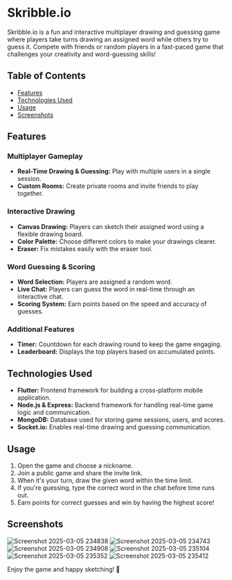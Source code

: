 # Skribble.io
Skribble.io is a fun and interactive multiplayer drawing and guessing game where players take turns drawing an assigned word while others try to guess it. Compete with friends or random players in a fast-paced game that challenges your creativity and word-guessing skills!

## Table of Contents
- [Features](#features)
- [Technologies Used](#technologies-used)
- [Usage](#usage)
- [Screenshots](#screenshots)

## Features
### Multiplayer Gameplay
- **Real-Time Drawing & Guessing:** Play with multiple users in a single session.
- **Custom Rooms:** Create private rooms and invite friends to play together.

### Interactive Drawing
- **Canvas Drawing:** Players can sketch their assigned word using a flexible drawing board.
- **Color Palette:** Choose different colors to make your drawings clearer.
- **Eraser:** Fix mistakes easily with the eraser tool.

### Word Guessing & Scoring
- **Word Selection:** Players are assigned a random word.
- **Live Chat:** Players can guess the word in real-time through an interactive chat.
- **Scoring System:** Earn points based on the speed and accuracy of guesses.

### Additional Features
- **Timer:** Countdown for each drawing round to keep the game engaging.
- **Leaderboard:** Displays the top players based on accumulated points.

## Technologies Used
- **Flutter:** Frontend framework for building a cross-platform mobile application.
- **Node.js & Express:** Backend framework for handling real-time game logic and communication.
- **MongoDB:** Database used for storing game sessions, users, and scores.
- **Socket.io:** Enables real-time drawing and guessing communication.

## Usage
1. Open the game and choose a nickname.
2. Join a public game and share the invite link.
3. When it's your turn, draw the given word within the time limit.
4. If you're guessing, type the correct word in the chat before time runs out.
5. Earn points for correct guesses and win by having the highest score!

## Screenshots

![Screenshot 2025-03-05 234838](https://github.com/user-attachments/assets/99ae949f-0acc-475b-9dfe-d94cdf33ded8)
![Screenshot 2025-03-05 234743](https://github.com/user-attachments/assets/159d0097-6420-4830-ad9f-754a99ee05e5)
![Screenshot 2025-03-05 234908](https://github.com/user-attachments/assets/f741d3da-7090-4d09-a17f-1c04e93d3468)
![Screenshot 2025-03-05 235104](https://github.com/user-attachments/assets/8e296f2c-ebb5-49c9-aed6-79dd2513bb86)
![Screenshot 2025-03-05 235352](https://github.com/user-attachments/assets/f69fb3b9-9f46-464a-b0d5-f816db85e576)
![Screenshot 2025-03-05 235412](https://github.com/user-attachments/assets/edf74f51-ac61-46a3-94a4-bde4a34aca6b)


Enjoy the game and happy sketching! 🎨
